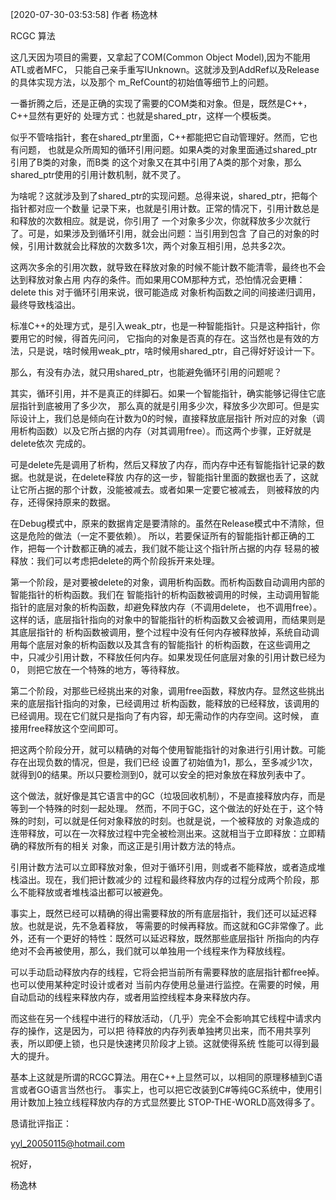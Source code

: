 [2020-07-30-03:53:58] 作者 杨逸林


RCGC 算法


这几天因为项目的需要，又拿起了COM(Common Object Model),因为不能用ATL或者MFC，
只能自己亲手重写IUnknown。这就涉及到AddRef以及Release的具体实现方法，以及那个
m_RefCount的初始值等细节上的问题。


一番折腾之后，还是正确的实现了需要的COM类和对象。但是，既然是C++，C++显然有更好的
处理方式：也就是shared_ptr<T>，这样一个模板类。


似乎不管啥指针，套在shared_ptr<T>里面，C++都能把它自动管理好。然而，它也有问题，
也就是众所周知的循环引用问题。如果A类的对象里面通过shared_ptr引用了B类的对象，而B类
的这个对象又在其中引用了A类的那个对象，那么shared_ptr使用的引用计数机制，就不灵了。


为啥呢？这就涉及到了shared_ptr的实现问题。总得来说，shared_ptr，把每个指针都对应一个数量
记录下来，也就是引用计数。正常的情况下，引用计数总是和释放的次数相应。就是说，你引用了
一个对象多少次，你就释放多少次就行了。可是，如果涉及到循环引用，就会出问题：当引用到包含
了自己的对象的时候，引用计数就会比释放的次数多1次，两个对象互相引用，总共多2次。


这两次多余的引用次数，就导致在释放对象的时候不能计数不能清零，最终也不会达到释放对象占用
内存的条件。而如果用COM那种方式，恐怕情况会更糟：delete this 对于循环引用来说，很可能造成
对象析构函数之间的间接递归调用，最终导致栈溢出。


标准C++的处理方式，是引入weak_ptr，也是一种智能指针。只是这种指针，你要用它的时候，得首先问问，
它指向的对象是否真的存在。这当然也是有效的方法，只是说，啥时候用weak_ptr，啥时候用shared_ptr，自己得好好设计一下。


那么，有没有办法，就只用shared_ptr，也能避免循环引用的问题呢？


其实，循环引用，并不是真正的绊脚石。如果一个智能指针，确实能够记得住它底层指针到底被用了多少次，
那么真的就是引用多少次，释放多少次即可。但是实际设计上，我们总是倾向在计数为0的时候，直接释放底层指针
所对应的对象（调用析构函数）以及它所占据的内存（对其调用free）。而这两个步骤，正好就是delete依次
完成的。


可是delete先是调用了析构，然后又释放了内存，而内存中还有智能指针记录的数据。也就是说，在delete释放
内存的这一步，智能指针里面的数据也丢了，这就让它所占据的那个计数，没能被减去。或者如果一定要它被减去，
则被释放的内存，还得保持原来的数据。


在Debug模式中，原来的数据肯定是要清除的。虽然在Release模式中不清除，但这是危险的做法（一定不要依赖）。
所以，若要保证所有的智能指针都正确的工作，把每一个计数都正确的减去，我们就不能让这个指针所占据的内存
轻易的被释放：我们可以考虑把delete的两个阶段拆开来处理。


第一个阶段，是对要被delete的对象，调用析构函数。而析构函数自动调用内部的智能指针的析构函数。我们在
智能指针的析构函数被调用的时候，主动调用智能指针的底层对象的析构函数，却避免释放内存（不调用delete，
也不调用free）。这样的话，底层指针指向的对象中的智能指针的析构函数又会被调用，而结果则是其底层指针的
析构函数被调用，整个过程中没有任何内存被释放掉，系统自动调用每个底层对象的析构函数以及其含有的智能指针
的析构函数，在这些调用之中，只减少引用计数，不释放任何内存。如果发现任何底层对象的引用计数已经为0，
则把它放在一个特殊的地方，等待释放。

第二个阶段，对那些已经挑出来的对象，调用free函数，释放内存。显然这些挑出来的底层指针指向的对象，已经调用过
析构函数，能释放的已经释放，该调用的已经调用。现在它们就只是指向了有内容，却无需动作的内存空间。这时候，
直接用free释放这个空间即可。


把这两个阶段分开，就可以精确的对每个使用智能指针的对象进行引用计数。可能存在出现负数的情况，但是，我们已经
设置了初始值为1，那么，至多减少1次，就得到0的结果。所以只要检测到0，就可以安全的把对象放在释放列表中了。


这个做法，就好像是其它语言中的GC（垃圾回收机制），不是直接释放内存，而是等到一个特殊的时刻一起处理。
然而，不同于GC，这个做法的好处在于，这个特殊的时刻，可以就是任何对象释放的时刻。也就是说，一个被释放的
对象造成的连带释放，可以在一次释放过程中完全被检测出来。这就相当于立即释放：立即精确的释放所有的相关
对象，而这正是引用计数方法的特点。


引用计数方法可以立即释放对象，但对于循环引用，则或者不能释放，或者造成堆栈溢出。现在，我们把计数减少的
过程和最终释放内存的过程分成两个阶段，那么不能释放或者堆栈溢出都可以被避免。


事实上，既然已经可以精确的得出需要释放的所有底层指针，我们还可以延迟释放。也就是说，先不急着释放，
等需要的时候再释放。而这就和GC非常像了。此外，还有一个更好的特性：既然可以延迟释放，既然那些底层指针
所指向的内存绝对不会再被使用，那么，我们就可以单独用一个线程来作为释放线程。


可以手动启动释放内存的线程，它将会把当前所有需要释放的底层指针都free掉。也可以使用某种定时设计或者对
当前内存使用总量进行监控。在需要的时候，用自动启动的线程来释放内存，或者用监控线程本身来释放内存。


而这些在另一个线程中进行的释放活动，（几乎）完全不会影响其它线程中请求内存的操作，这是因为，可以把
待释放的内存列表单独拷贝出来，而不用共享列表，所以即便上锁，也只是快速拷贝阶段才上锁。这就使得系统
性能可以得到最大的提升。


基本上这就是所谓的RCGC算法。用在C++上显然可以，以相同的原理移植到C语言或者GO语言当然也行。
事实上，也可以把它改装到C#等纯GC系统中，使用引用计数加上独立线程释放内存的方式显然要比
STOP-THE-WORLD高效得多了。


恳请批评指正：

yyl_20050115@hotmail.com


祝好，

杨逸林
